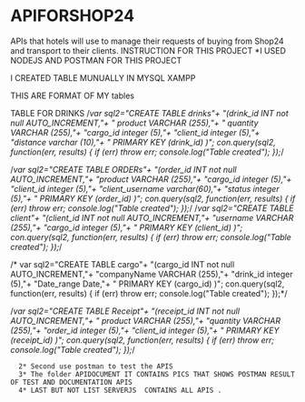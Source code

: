 # APIFORSHOP24
 APIs that hotels will use to manage their requests of buying from Shop24 and transport to their clients.
INSTRUCTION FOR THIS PROJECT
*I USED NODEJS AND POSTMAN FOR THIS PROJECT

I CREATED TABLE MUNUALLY  IN MYSQL XAMPP 

THIS ARE FORMAT OF MY tables


TABLE FOR DRINKS 
 /*var sql2="CREATE TABLE drinks"+
  "(drink_id INT not null AUTO_INCREMENT,"+
    " product VARCHAR (255),"+
    " quantity VARCHAR (255),"+
     "cargo_id integer (5),"+
     "client_id integer (5),"+
     "distance varchar (10),"+
      " PRIMARY KEY (drink_id) )";
  con.query(sql2, function(err, results) {
          if (err) throw err;
          console.log("Table  created");
      });*/

/*var sql2="CREATE TABLE ORDERs"+
  "(order_id INT not null AUTO_INCREMENT,"+
    "product VARCHAR (255),"+
     "cargo_id integer (5),"+
     "client_id integer (5),"+
     "client_username varchar(60),"+
     "status integer (5),"+
      " PRIMARY KEY (order_id) )";
  con.query(sql2, function(err, results) {
          if (err) throw err;
          console.log("Table  created");
      });*/
 /*var sql2="CREATE TABLE client"+
  "(client_id INT not null AUTO_INCREMENT,"+
    "username VARCHAR (255),"+
     "cargo_id integer (5),"+
      " PRIMARY KEY (client_id) )";
  con.query(sql2, function(err, results) {
          if (err) throw err;
          console.log("Table  created");
      });*/

/* var sql2="CREATE TABLE cargo"+
  "(cargo_id INT not null AUTO_INCREMENT,"+
    "companyName VARCHAR (255),"+
     "drink_id integer (5),"+
      "Date_range Date,"+
      " PRIMARY KEY (cargo_id) )";
  con.query(sql2, function(err, results) {
          if (err) throw err;
          console.log("Table  created");
      });*/

/*var sql2="CREATE TABLE Receipt"+
  "(receipt_id INT not null AUTO_INCREMENT,"+
    " product VARCHAR (255),"+
    "quantity VARCHAR (255),"+
     "order_id integer (5),"+
     "client_id integer (5),"+
      " PRIMARY KEY (receipt_id) )";
  con.query(sql2, function(err, results) {
          if (err) throw err;
          console.log("Table  created");
      });*/
      
      2* Second use postman to test the APIS
      3* The folder APIDOCUMENT IT CONTAINS PICS THAT SHOWS POSTMAN RESULT OF TEST AND DOCUMENTATION APIS
      4* LAST BUT NOT LIST SERVERJS  CONTAINS ALL APIS .
